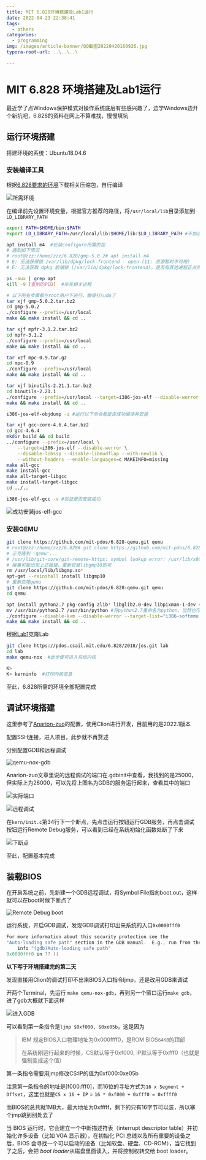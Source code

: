 ```yaml
---
title: MIT 6.828环境搭建及Lab1运行
date: 2022-04-23 22:38:41
tags:
  - others
categories:
  - programming
img: /images/article-banner/QQ截图20220420160926.jpg
typora-root-url: ..\..\..\

---
```


# MIT 6.828 环境搭建及Lab1运行

最近学了点Windows保护模式对操作系统底层有些感兴趣了，边学Windows边开个新坑吧，6.828的资料在网上不算难找，慢慢填坑

## 运行环境搭建

搭建环境的系统：Ubuntu18.04.6

### 安装编译工具

根据[6.828要求的环境](https://pdos.csail.mit.edu/6.828/2018/tools.html)下载相关压缩包，自行编译

![所需环境](/images/image-20220423224242019.png)

在编译前先设置环境变量，根据官方推荐的路径，将`/usr/local/lib`目录添加到`LD_LIBRARY_PATH`

```bash
export PATH=$HOME/bin:$PATH
export LD_LIBRARY_PATH=/usr/local/lib:$HOME/lib:$LD_LIBRARY_PATH #不加这步编译不下去
```

```bash
apt install m4  #安装configure所需的包
# 遇到如下情况
# root@zzz:/home/zzz/6.828/gmp-5.0.2# apt install m4
# E: 无法获得锁 /var/lib/dpkg/lock-frontend - open (11: 资源暂时不可用)
# E: 无法获取 dpkg 前端锁 (/var/lib/dpkg/lock-frontend)，是否有其他进程正占用它？

ps -aux | grep apt
kill -9 [查到的PID]  #杀死相关进程
```

```bash
# 以下所有步骤都在root用户下进行，懒得打sudo了
tar xjf gmp-5.0.2.tar.bz2
cd gmp-5.0.2
./configure --prefix=/usr/local
make && make install && cd ..

tar xjf mpfr-3.1.2.tar.bz2
cd mpfr-3.1.2
./configure --prefix=/usr/local
make && make install && cd ..

tar xzf mpc-0.9.tar.gz
cd mpc-0.9
./configure --prefix=/usr/local
make && make install && cd ..

tar xjf binutils-2.21.1.tar.bz2
cd binutils-2.21.1
./configure --prefix=/usr/local --target=i386-jos-elf --disable-werror
make && make install && cd ..

i386-jos-elf-objdump -i #运行以下命令看是否成功编译并安装

tar xjf gcc-core-4.6.4.tar.bz2
cd gcc-4.6.4
mkdir build && cd build
../configure --prefix=/usr/local \
    --target=i386-jos-elf --disable-werror \
    --disable-libssp --disable-libmudflap --with-newlib \
    --without-headers --enable-languages=c MAKEINFO=missing
make all-gcc
make install-gcc
make all-target-libgcc
make install-target-libgcc
cd ../..

i386-jos-elf-gcc -v #验证是否安装成功
```

![成功安装jos-elf-gcc](/images/image-20220423231137539.png)

### 安装QEMU

```bash
git clone https://github.com/mit-pdos/6.828-qemu.git qemu
# root@zzz:/home/zzz/6.828# git clone https://github.com/mit-pdos/6.828-qemu.git qemu
# 正克隆到 'qemu'...
# /usr/lib/git-core/git-remote-https: symbol lookup error: /usr/lib/x86_64-linux-gnu/libhogweed.so.4: undefined symbol: __gmpz_limbs_read
# 接着可能出现上述报错，重新安装libgmp10即可
rm /usr/local/lib/libgmp.so*
apt-get --reinstall install libgmp10
# 重新克隆qemu
git clone https://github.com/mit-pdos/6.828-qemu.git qemu
cd qemu

apt install python2.7 pkg-config zlib* libglib2.0-dev libpixman-1-dev #安装configure所需的环境
mv /usr/bin/python2.7 /usr/bin/python #将python2.7重命名为python，当然也可以用ln
./configure --disable-kvm --disable-werror --target-list="i386-softmmu x86_64-softmmu" #不加prefix默认路径也在/usr/local下
make && make install && cd ..
```

根据[Lab1](https://pdos.csail.mit.edu/6.828/2018/labs/lab1/)克隆Lab

```bash
git clone https://pdos.csail.mit.edu/6.828/2018/jos.git lab
cd lab
make qemu-nox  #此步便可进入系统内核

K>
K> kerninfo  #打印内核信息
```

至此，6.828所需的环境全部配置完成

## 调试环境搭建

这里参考了[Anarion-zuo](https://github.com/Anarion-zuo/AnBlogs/blob/master/6.828/lab1.md)的配置，使用Clion进行开发，目前用的是2022.1版本

配置SSH连接，进入项目，此步就不再赘述

分别配置GDB和远程调试

![qemu-nox-gdb](/images/image-20220423234919909.png)

Anarion-zuo文章里说的远程调试的端口在.gdbinit中查看，我找到的是25000，但实际上为26000，可以先将上图名为GDB的服务运行起来，查看其中的端口

![实际端口](/images/image-20220423235139632.png)

![远程调试](/images/image-20220423234939716.png)

在`kern/init.c`第34行下一个断点，先点击运行按钮运行GDB服务，再点击调试按钮运行Remote Debug服务，可以看到已经在系统初始化函数处断了下来

![下断点](/images/image-20220423235531881.png)

至此，配置基本完成

## 装载BIOS

在开启系统之前，先新建一个GDB远程调试，将Symbol File指向boot.out，这样就可以在boot时候下断点了

![Remote Debug boot](/images/image-20220424125603887.png)

运行系统，开启GDB调试，发现GDB调试打印出来系统的入口`0x0000fff0`

```c
For more information about this security protection see the
"Auto-loading safe path" section in the GDB manual.  E.g., run from the shell:
	info "(gdb)Auto-loading safe path"
0x0000fff0 in ?? ()
```

**以下写于环境搭建完的第二天**

发现直接用Clion的调试打印不出来BIOS入口指令ljmp，还是改用GDB来调试

开两个Terminal，先运行 `make qemu-nox-gdb`，再到另一个窗口运行`make gdb`，进了gdb大概就下面这样

![进入GDB](/images/image-20220424195126011.png)

可以看到第一条指令是`ljmp $0xf000, $0xe05b`，这是因为

> IBM 规定BIOS入口物理地址为0x000ffff0，是ROM BIOS`64KB`的顶部
>
> 在系统刚运行起来的时候，CS默认等于0xf000, IP默认等于0xfff0（也就是强制变成这个值）

第一条指令需要用jmp修改CS:IP的值为0xf000:0xe05b

注意第一条指令的地址是[f000:fff0]，而16位的寻址方式为`16 x Segment + Offset`，这里也就是`CS x 16 + IP` = `16 * 0xf000 + 0xfff0 = 0xffff0`

而BIOS的总共就1MB大，最大地址为0xfffff，剩下的只有16字节可以装，所以塞个jmp跳到别处去了

当 BIOS 运行时，它会建立一个中断描述符表（interrupt descriptor table）并初始化许多设备（比如 VGA 显示器），在初始化 PCI 总线以及所有重要的设备之后，BIOS 会寻找一个可以启动的设备（比如软盘、硬盘、CD-ROM），当它找到了之后，会把 *boot loader*从磁盘里面读入，并将控制权转交给 boot loader。



